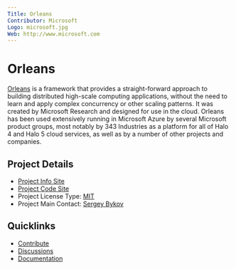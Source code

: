 ```yaml
---
Title: Orleans
Contributor: Microsoft
Logo: microsoft.jpg
Web: http://www.microsoft.com
---
```

# Orleans

[Orleans](https://dotnet.github.io/orleans/) is a framework that provides a straight-forward approach to building distributed high-scale computing applications, without the need to learn and apply complex concurrency or other scaling patterns. It was created by Microsoft Research and designed for use in the cloud. Orleans has been used extensively running in Microsoft Azure by several Microsoft product groups, most notably by 343 Industries as a platform for all of Halo 4 and Halo 5 cloud services, as well as by a number of other projects and companies.

## Project Details

* [Project Info Site](https://dotnet.github.io/orleans/)
* [Project Code Site](https://github.com/dotnet/orleans)
* Project License Type: [MIT](https://github.com/dotnet/orleans/blob/master/LICENSE)
* Project Main Contact: [Sergey Bykov](https://github.com/sergeybykov)

## Quicklinks
* [Contribute](https://dotnet.github.io/orleans/Community/Contributing.html)
* [Discussions](https://gitter.im/dotnet/orleans)
* [Documentation](https://dotnet.github.io/orleans/Documentation/index.html)
